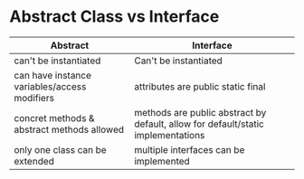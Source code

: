 # Abstract Class vs Interface

|Abstract|Interface|
|--------|---------|
|can't be instantiated|Can't be instantiated|
|can have instance variables/access modifiers|attributes are public static final|
|concret methods & abstract methods allowed|methods are public abstract by default, allow for default/static implementations|
|only one class can be extended|multiple interfaces can be implemented|